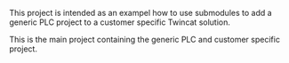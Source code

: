 This project is intended as an exampel how to use submodules to add a generic PLC project to a customer specific Twincat solution.


This is the main project containing the generic PLC and customer specific project.

